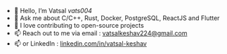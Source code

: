 - 👋 Hello, I’m Vatsal _vats004_
- 🌱 Ask me about C/C++, Rust, Docker, PostgreSQL, ReactJS and Flutter
- 👀 I love contributing to open-source projects
- 📫 Reach out to me via email : vatsalkeshav224@gmail.com
- 📫 or LinkedIn : [linkedin.com/in/vatsal-keshav](linkedin.com/in/vatsal-keshav)

